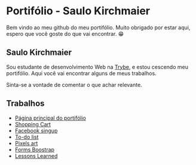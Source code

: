 # Portifólio - Saulo Kirchmaier

Bem vindo ao meu github do meu portifólio. Muito obrigado por estar aqui, espero que você goste do que vai encontrar. 😁️

## Saulo Kirchmaier

Sou estudante de desenvolvimento Web na [Trybe](https://www.betrybe.com/), e estou cescendo meu portifólio. Aqui você vai encontrar alguns de meus trabalhos.

Sinta-se a vontade de comentar o que achar relevante.

## Trabalhos

 - [Página principal do portifólio](https://saulokirchmaier.github.io/)
 - [Shopping Cart](https://saulokirchmaier.github.io/shopping_cart/)
 - [Facebook singup](https://saulokirchmaier.github.io/facebook_signup/)
 - [To-do list](https://saulokirchmaier.github.io/todo_list/)
 - [Pixels art](https://saulokirchmaier.github.io/pixels-art/)
 - [Forms Boostrap](https://saulokirchmaier.github.io/forms_bootstrap/)
 - [Lessons Learned](https://saulokirchmaier.github.io/project_1_lessons_lerned_bloco_3/)